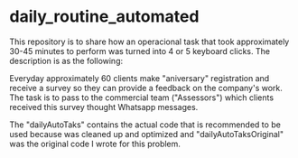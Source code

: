# daily_routine_automated
This repository is to share how an operacional task that took approximately 30-45 minutes to perform was turned into 4 or 5 keyboard clicks. The description is as the following:
 
Everyday approximately 60 clients make "aniversary" registration and receive a survey so they can provide a feedback on the company's work.
The task is to pass to the commercial team ("Assessors") which clients received this survey thought Whatsapp messages. 

The "dailyAutoTaks" contains the actual code that is recommended to be used because was cleaned up and optimized and "dailyAutoTaksOriginal" was the original code I wrote for this problem.
